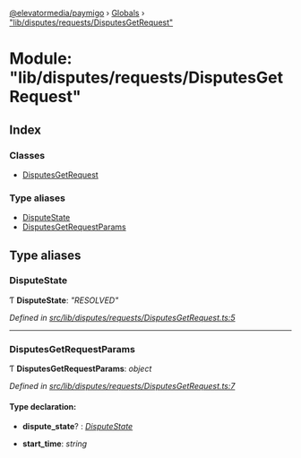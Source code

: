 [@elevatormedia/paymigo](../README.md) › [Globals](../globals.md) › ["lib/disputes/requests/DisputesGetRequest"](_lib_disputes_requests_disputesgetrequest_.md)

# Module: "lib/disputes/requests/DisputesGetRequest"

## Index

### Classes

-   [DisputesGetRequest](../classes/_lib_disputes_requests_disputesgetrequest_.disputesgetrequest.md)

### Type aliases

-   [DisputeState](_lib_disputes_requests_disputesgetrequest_.md#disputestate)
-   [DisputesGetRequestParams](_lib_disputes_requests_disputesgetrequest_.md#disputesgetrequestparams)

## Type aliases

### DisputeState

Ƭ **DisputeState**: _"RESOLVED"_

_Defined in [src/lib/disputes/requests/DisputesGetRequest.ts:5](https://github.com/ELEVATORmedia/paymigo/blob/02f279b/src/lib/disputes/requests/DisputesGetRequest.ts#L5)_

---

### DisputesGetRequestParams

Ƭ **DisputesGetRequestParams**: _object_

_Defined in [src/lib/disputes/requests/DisputesGetRequest.ts:7](https://github.com/ELEVATORmedia/paymigo/blob/02f279b/src/lib/disputes/requests/DisputesGetRequest.ts#L7)_

#### Type declaration:

-   **dispute_state**? : _[DisputeState](_lib_disputes_requests_disputesgetrequest_.md#disputestate)_

-   **start_time**: _string_
